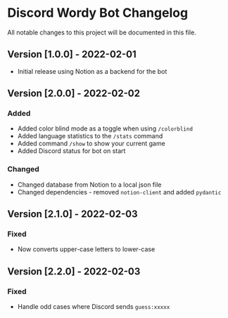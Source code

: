 # Discord Wordy Bot Changelog

All notable changes to this project will be documented in this file.

## Version [1.0.0] - 2022-02-01

- Initial release using Notion as a backend for the bot

## Version [2.0.0] - 2022-02-02

### Added

- Added color blind mode as a toggle when using `/colorblind`
- Added language statistics to the `/stats` command
- Added command `/show` to show your current game
- Added Discord status for bot on start

### Changed

- Changed database from Notion to a local json file
- Changed dependencies - removed `notion-client` and added `pydantic`

## Version [2.1.0] - 2022-02-03

### Fixed

- Now converts upper-case letters to lower-case

## Version [2.2.0] - 2022-02-03

### Fixed

- Handle odd cases where Discord sends `guess:xxxxx`
